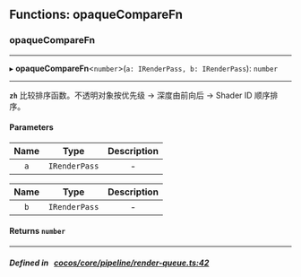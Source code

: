 ## Functions: opaqueCompareFn

### opaqueCompareFn


___
▸ **opaqueCompareFn**<`number`\>(`a: IRenderPass, b: IRenderPass`): `number`
___



**`zh`** 比较排序函数。不透明对象按优先级 -> 深度由前向后 -> Shader ID 顺序排序。




#### Parameters

| Name | Type | Description |
| :------: | :------: | :------: |
| `a` | `IRenderPass` | - |

| Name | Type | Description |
| :------: | :------: | :------: |
| `b` | `IRenderPass` | - |


#### Returns `number` 
___


##### Defined in &nbsp;   [cocos/core/pipeline/render-queue.ts:42](https://github.com/cocos-creator/engine/blob/c7bf6b8a9/cocos/core/pipeline/render-queue.ts#L42)&nbsp;
